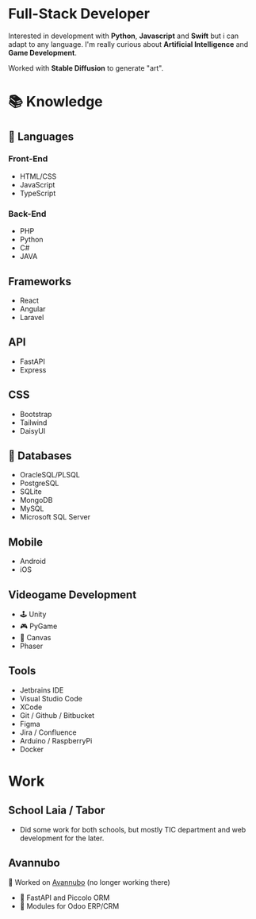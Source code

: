 # Full-Stack Developer
Interested in development with **Python**, **Javascript** and **Swift** but i can adapt to any language. I'm really curious about **Artificial Intelligence** and **Game Development**.

Worked with **Stable Diffusion** to generate "art".

# 📚 Knowledge
## 🐍 Languages

### Front-End 
- HTML/CSS
- JavaScript
- TypeScript

### Back-End
- PHP
- Python
- C#
- JAVA

## Frameworks
- React
- Angular
- Laravel

## API
-  FastAPI
-  Express

## CSS
- Bootstrap
- Tailwind
- DaisyUI

## 📀 Databases
-  OracleSQL/PLSQL
-  PostgreSQL
-  SQLite
-  MongoDB
-  MySQL
-  Microsoft SQL Server

## Mobile
- Android
- iOS

## Videogame Development
- 🕹️ Unity
- 🎮 PyGame
- 🔺 Canvas
- Phaser

## Tools
- Jetbrains IDE
- Visual Studio Code
- XCode
- Git / Github / Bitbucket
- Figma
- Jira / Confluence
- Arduino / RaspberryPi
- Docker

# Work
## School Laia / Tabor
- Did some work for both schools, but mostly TIC department and web development for the later.

## Avannubo
💼 Worked on [Avannubo](https://avannubo.com/) (no longer working there)
- 🔰 FastAPI and Piccolo ORM
- 📂 Modules for Odoo ERP/CRM

